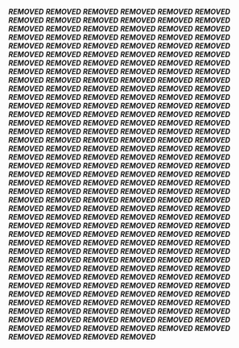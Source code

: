 ***REMOVED***
***REMOVED***
***REMOVED***
***REMOVED***
***REMOVED***
***REMOVED***
***REMOVED***
***REMOVED***
***REMOVED***
***REMOVED***
***REMOVED***
***REMOVED***
***REMOVED***
***REMOVED***
***REMOVED***
***REMOVED***
***REMOVED***
***REMOVED***
***REMOVED***
***REMOVED***
***REMOVED***
***REMOVED***
***REMOVED***
***REMOVED***
***REMOVED***
***REMOVED***
***REMOVED***
***REMOVED***
***REMOVED***
***REMOVED***
***REMOVED***
***REMOVED***
***REMOVED***
***REMOVED***
***REMOVED***
***REMOVED***
***REMOVED***
***REMOVED***
***REMOVED***
***REMOVED***
***REMOVED***
***REMOVED***
***REMOVED***
***REMOVED***
***REMOVED***
***REMOVED***
***REMOVED***
***REMOVED***
***REMOVED***
***REMOVED***
***REMOVED***
***REMOVED***
***REMOVED***
***REMOVED***
***REMOVED***
***REMOVED***
***REMOVED***
***REMOVED***
***REMOVED***
***REMOVED***
***REMOVED***
***REMOVED***
***REMOVED***
***REMOVED***
***REMOVED***
***REMOVED***
***REMOVED***
***REMOVED***
***REMOVED***
***REMOVED***
***REMOVED***
***REMOVED***
***REMOVED***
***REMOVED***
***REMOVED***
***REMOVED***
***REMOVED***
***REMOVED***
***REMOVED***
***REMOVED***
***REMOVED***
***REMOVED***
***REMOVED***
***REMOVED***
***REMOVED***
***REMOVED***
***REMOVED***
***REMOVED***
***REMOVED***
***REMOVED***
***REMOVED***
***REMOVED***
***REMOVED***
***REMOVED***
***REMOVED***
***REMOVED***
***REMOVED***
***REMOVED***
***REMOVED***
***REMOVED***
***REMOVED***
***REMOVED***
***REMOVED***
***REMOVED***
***REMOVED***
***REMOVED***
***REMOVED***
***REMOVED***
***REMOVED***
***REMOVED***
***REMOVED***
***REMOVED***
***REMOVED***
***REMOVED***
***REMOVED***
***REMOVED***
***REMOVED***
***REMOVED***
***REMOVED***
***REMOVED***
***REMOVED***
***REMOVED***
***REMOVED***
***REMOVED***
***REMOVED***
***REMOVED***
***REMOVED***
***REMOVED***
***REMOVED***
***REMOVED***
***REMOVED***
***REMOVED***
***REMOVED***
***REMOVED***
***REMOVED***
***REMOVED***
***REMOVED***
***REMOVED***
***REMOVED***
***REMOVED***
***REMOVED***
***REMOVED***
***REMOVED***
***REMOVED***
***REMOVED***
***REMOVED***
***REMOVED***
***REMOVED***
***REMOVED***
***REMOVED***
***REMOVED***
***REMOVED***
***REMOVED***
***REMOVED***
***REMOVED***
***REMOVED***
***REMOVED***
***REMOVED***
***REMOVED***
***REMOVED***
***REMOVED***
***REMOVED***
***REMOVED***
***REMOVED***
***REMOVED***
***REMOVED***
***REMOVED***
***REMOVED***
***REMOVED***
***REMOVED***
***REMOVED***
***REMOVED***
***REMOVED***
***REMOVED***
***REMOVED***
***REMOVED***
***REMOVED***
***REMOVED***
***REMOVED***
***REMOVED***
***REMOVED***
***REMOVED***
***REMOVED***
***REMOVED***
***REMOVED***
***REMOVED***
***REMOVED***
***REMOVED***
***REMOVED***
***REMOVED***
***REMOVED***
***REMOVED***
***REMOVED***
***REMOVED***
***REMOVED***
***REMOVED***
***REMOVED***
***REMOVED***
***REMOVED***
***REMOVED***
***REMOVED***
***REMOVED***
***REMOVED***
***REMOVED***
***REMOVED***
***REMOVED***
***REMOVED***
***REMOVED***
***REMOVED***
***REMOVED***
***REMOVED***
***REMOVED***
***REMOVED***
***REMOVED***
***REMOVED***
***REMOVED***
***REMOVED***
***REMOVED***
***REMOVED***
***REMOVED***
***REMOVED***
***REMOVED***
***REMOVED***
***REMOVED***
***REMOVED***
***REMOVED***
***REMOVED***
***REMOVED***
***REMOVED***
***REMOVED***
***REMOVED***
***REMOVED***
